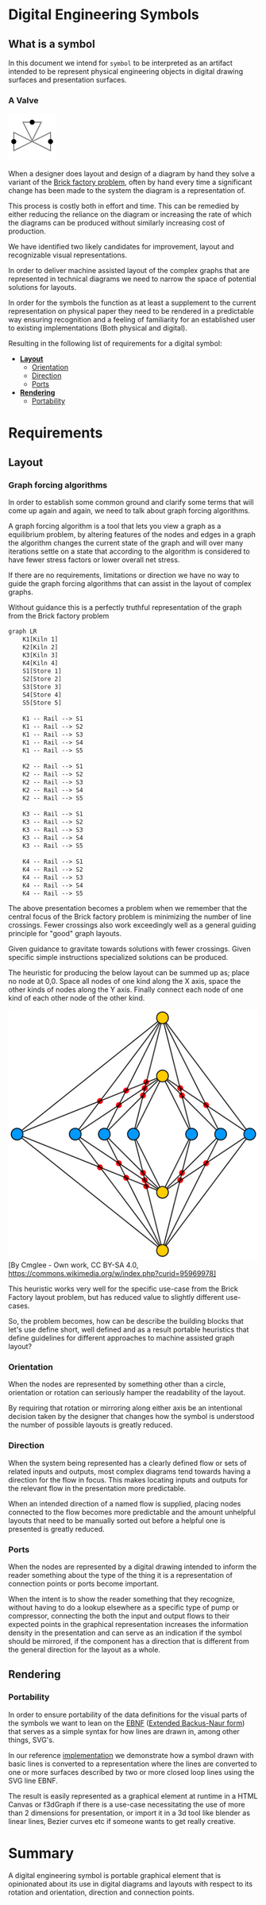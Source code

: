 # **Digital Engineering Symbols**

## **What is a symbol**

In this document we intend for `symbol` to be interpreted as an artifact intended to be represent physical engineering objects in digital drawing surfaces and presentation surfaces.

### **A Valve**

![A valve](/Models/docs/PV003B-LargeConnectors.svg)

When a designer does layout and design of a diagram by hand they solve a variant of the [Brick factory problem](https://en.wikipedia.org/wiki/Tur%C3%A1n%27s_brick_factory_problem), often by hand every time a significant change has been made to the system the diagram is a representation of.

This process is costly both in effort and time. This can be remedied by either reducing the reliance on the diagram or increasing the rate of which the diagrams can be produced without similarly increasing cost of production.

We have identified two likely candidates for improvement, layout and recognizable visual representations.

In order to deliver machine assisted layout of the complex graphs that are represented in technical diagrams we need to narrow the space of potential solutions for layouts.

In order for the symbols the function as at least a supplement to the current representation on physical paper they need to be rendered in a predictable way ensuring recognition and a feeling of familiarity for an established user to existing implementations (Both physical and digital).

Resulting in the following list of requirements for a digital symbol:

-   **[Layout](#layout)**
    -   [Orientation](#Orientation)
    -   [Direction](#direction)
    -   [Ports](#ports)
-   **[Rendering](#layout)**
    -   [Portability](#portability)

# **Requirements**

## **Layout**

### Graph forcing algorithms

In order to establish some common ground and clarify some terms that will come up again and again, we need to talk about graph forcing algorithms.

A graph forcing algorithm is a tool that lets you view a graph as a equilibrium problem, by altering features of the nodes and edges in a graph the algorithm changes the current state of the graph and will over many iterations settle on a state that according to the algorithm is considered to have fewer stress factors or lower overall net stress.

If there are no requirements, limitations or direction we have no way to guide the graph forcing algorithms that can assist in the layout of complex graphs.

Without guidance this is a perfectly truthful representation of the graph from the Brick factory problem

```mermaid
graph LR
    K1[Kiln 1]
    K2[Kiln 2]
    K3[Kiln 3]
    K4[Kiln 4]
    S1[Store 1]
    S2[Store 2]
    S3[Store 3]
    S4[Store 4]
    S5[Store 5]

    K1 -- Rail --> S1
    K1 -- Rail --> S2
    K1 -- Rail --> S3
    K1 -- Rail --> S4
    K1 -- Rail --> S5

    K2 -- Rail --> S1
    K2 -- Rail --> S2
    K2 -- Rail --> S3
    K2 -- Rail --> S4
    K2 -- Rail --> S5

    K3 -- Rail --> S1
    K3 -- Rail --> S2
    K3 -- Rail --> S3
    K3 -- Rail --> S4
    K3 -- Rail --> S5

    K4 -- Rail --> S1
    K4 -- Rail --> S2
    K4 -- Rail --> S3
    K4 -- Rail --> S4
    K4 -- Rail --> S5
```

The above presentation becomes a problem when we remember that the central focus of the Brick factory problem is minimizing the number of line crossings. Fewer crossings also work exceedingly well as a general guiding principle for "good" graph layouts.

Given guidance to gravitate towards solutions with fewer crossings.
Given specific simple instructions specialized solutions can be produced.

The heuristic for producing the below layout can be summed up as; place no node at 0,0. Space all nodes of one kind along the X axis, space the other kinds of nodes along the Y axis. Finally connect each node of one kind of each other node of the other kind.

![A Brick Factory Layout](docs/Zarankiewicz_K4_7.svg)
[By Cmglee - Own work, CC BY-SA 4.0, https://commons.wikimedia.org/w/index.php?curid=95969978]

This heuristic works very well for the specific use-case from the Brick Factory layout problem, but has reduced value to slightly different use-cases.

So, the problem becomes, how can be describe the building blocks that let's use define short, well defined and as a result portable heuristics that define guidelines for different approaches to machine assisted graph layout?

### **Orientation**

When the nodes are represented by something other than a circle, orientation or rotation can seriously hamper the readability of the layout.

By requiring that rotation or mirroring along either axis be an intentional decision taken by the designer that changes how the symbol is understood the number of possible layouts is greatly reduced.

### **Direction**

When the system being represented has a clearly defined flow or sets of related inputs and outputs, most complex diagrams tend towards having a direction for the flow in focus. This makes locating inputs and outputs for the relevant flow in the presentation more predictable.

When an intended direction of a named flow is supplied, placing nodes connected to the flow becomes more predictable and the amount unhelpful layouts that need to be manually sorted out before a helpful one is presented is greatly reduced.

### **Ports**

When the nodes are represented by a digital drawing intended to inform the reader something about the type of the thing it is a representation of connection points or ports become important.

When the intent is to show the reader something that they recognize, without having to do a lookup elsewhere as a specific type of pump or compressor, connecting the both the input and output flows to their expected points in the graphical representation increases the information density in the presentation and can serve as an indication if the symbol should be mirrored, if the component has a direction that is different from the general direction for the layout as a whole.

## **Rendering**

### **Portability**

In order to ensure portability of the data definitions for the visual parts of the symbols we want to lean on the [EBNF](https://www.w3.org/TR/SVG/paths.html#PathDataBNF) ([Extended Backus-Naur form](https://en.wikipedia.org/wiki/Extended_Backus%E2%80%93Naur_form#:~:text=EBNF%20is%20a%20code%20that,combined%20into%20a%20legal%20sequence.)) that serves as a simple syntax for how lines are drawn in, among other things, SVG's.

In our reference [implementation](https://github.com/equinor/engineering-symbols-tool-figma) we demonstrate how a symbol drawn with basic lines is converted to a representation where the lines are converted to one or more surfaces described by two or more closed loop lines using the SVG line EBNF.

The result is easily represented as a graphical element at runtime in a HTML Canvas or f3dGraph if there is a use-case necessitating the use of more than 2 dimensions for presentation, or import it in a 3d tool like blender as linear lines, Bezier curves etc if someone wants to get really creative.

# Summary

A digital engineering symbol is portable graphical element that is opinionated about its use in digital diagrams and layouts with respect to its rotation and orientation, direction and connection points.
